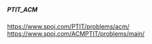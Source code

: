 ##### PTIT_ACM

https://www.spoj.com/PTIT/problems/acm/
https://www.spoj.com/ACMPTIT/problems/main/
